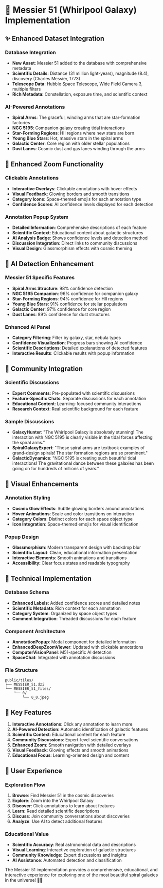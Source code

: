 # 🌌 Messier 51 (Whirlpool Galaxy) Implementation

## ✨ **Enhanced Dataset Integration**

### **Database Integration**
- **New Asset**: Messier 51 added to the database with comprehensive metadata
- **Scientific Details**: Distance (31 million light-years), magnitude (8.4), discovery (Charles Messier, 1773)
- **Telescope Data**: Hubble Space Telescope, Wide Field Camera 3, multiple filters
- **Rich Metadata**: Constellation, exposure time, and scientific context

### **AI-Powered Annotations**
- **Spiral Arms**: The graceful, winding arms that are star-formation factories
- **NGC 5195**: Companion galaxy creating tidal interactions
- **Star-Forming Regions**: HII regions where new stars are born
- **Young Blue Stars**: Hot, massive stars in the spiral arms
- **Galactic Center**: Core region with older stellar populations
- **Dust Lanes**: Cosmic dust and gas lanes winding through the arms

## 🎯 **Enhanced Zoom Functionality**

### **Clickable Annotations**
- **Interactive Overlays**: Clickable annotations with hover effects
- **Visual Feedback**: Glowing borders and smooth transitions
- **Category Icons**: Space-themed emojis for each annotation type
- **Confidence Scores**: AI confidence levels displayed for each detection

### **Annotation Popup System**
- **Detailed Information**: Comprehensive descriptions of each feature
- **Scientific Context**: Educational content about galactic structures
- **AI Analysis Badge**: Shows confidence levels and detection method
- **Discussion Integration**: Direct links to community discussions
- **Visual Design**: Glassmorphism effects with cosmic theming

## 🤖 **AI Detection Enhancement**

### **Messier 51 Specific Features**
- **Spiral Arms Structure**: 98% confidence detection
- **NGC 5195 Companion**: 96% confidence for companion galaxy
- **Star-Forming Regions**: 94% confidence for HII regions
- **Young Blue Stars**: 91% confidence for stellar populations
- **Galactic Center**: 97% confidence for core region
- **Dust Lanes**: 89% confidence for dust structures

### **Enhanced AI Panel**
- **Category Filtering**: Filter by galaxy, star, nebula types
- **Confidence Visualization**: Progress bars showing AI confidence
- **Scientific Descriptions**: Detailed explanations of detected features
- **Interactive Results**: Clickable results with popup information

## 💬 **Community Integration**

### **Scientific Discussions**
- **Expert Comments**: Pre-populated with scientific discussions
- **Feature-Specific Chats**: Separate discussions for each annotation
- **Educational Content**: Learning-focused community interactions
- **Research Context**: Real scientific background for each feature

### **Sample Discussions**
- **GalaxyHunter**: "The Whirlpool Galaxy is absolutely stunning! The interaction with NGC 5195 is clearly visible in the tidal forces affecting the spiral arms."
- **SpiralGalaxyExpert**: "These spiral arms are textbook examples of grand-design spirals! The star formation regions are so prominent."
- **GalacticDynamics**: "NGC 5195 is creating such beautiful tidal interactions! The gravitational dance between these galaxies has been going on for hundreds of millions of years."

## 🎨 **Visual Enhancements**

### **Annotation Styling**
- **Cosmic Glow Effects**: Subtle glowing borders around annotations
- **Hover Animations**: Scale and color transitions on interaction
- **Category Colors**: Distinct colors for each space object type
- **Icon Integration**: Space-themed emojis for visual identification

### **Popup Design**
- **Glassmorphism**: Modern transparent design with backdrop blur
- **Scientific Layout**: Clean, educational information presentation
- **Interactive Elements**: Smooth animations and transitions
- **Accessibility**: Clear focus states and readable typography

## 🚀 **Technical Implementation**

### **Database Schema**
- **Enhanced Labels**: Added confidence scores and detailed notes
- **Scientific Metadata**: Rich context for each annotation
- **Category System**: Organized by space object types
- **Comment Integration**: Threaded discussions for each feature

### **Component Architecture**
- **AnnotationPopup**: Modal component for detailed information
- **EnhancedDeepZoomViewer**: Updated with clickable annotations
- **ComputerVisionPanel**: M51-specific AI detection
- **SpaceChat**: Integrated with annotation discussions

### **File Structure**
```
public/tiles/
├── MESSIER_51.dzi
└── MESSIER_51_files/
    └── 0/
        └── 0_0.jpeg
```

## 🌟 **Key Features**

1. **Interactive Annotations**: Click any annotation to learn more
2. **AI-Powered Detection**: Automatic identification of galactic features
3. **Scientific Context**: Educational content for each feature
4. **Community Discussions**: Expert-level scientific conversations
5. **Enhanced Zoom**: Smooth navigation with detailed overlays
6. **Visual Feedback**: Glowing effects and smooth animations
7. **Educational Focus**: Learning-oriented design and content

## 🎯 **User Experience**

### **Exploration Flow**
1. **Browse**: Find Messier 51 in the cosmic discoveries
2. **Explore**: Zoom into the Whirlpool Galaxy
3. **Discover**: Click annotations to learn about features
4. **Learn**: Read detailed scientific descriptions
5. **Discuss**: Join community conversations about discoveries
6. **Analyze**: Use AI to detect additional features

### **Educational Value**
- **Scientific Accuracy**: Real astronomical data and descriptions
- **Visual Learning**: Interactive exploration of galactic structures
- **Community Knowledge**: Expert discussions and insights
- **AI Assistance**: Automated detection and classification

The Messier 51 implementation provides a comprehensive, educational, and interactive experience for exploring one of the most beautiful spiral galaxies in the universe! 🌌✨
